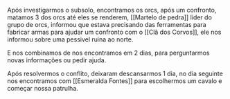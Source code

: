 Após investigarmos o subsolo, encontramos os orcs, após um confronto, matamos 3 dos orcs até eles se renderem, [[Martelo de pedra]] lider do grupo de orcs, informou que estava precisando das ferramentas para fabricar armas para ajudar um confronto com o [[Clã dos Corvos]], ele nos informou sobre uma pessivel ruina ao norte.

E nos combinamos de nos encontramos em 2 dias, para perguntarmos novas informações ou pedir ajuda.

Após resolvermos o conflito, deixaram descansarmos 1 dia, no dia seguinte nos encontramos com [[Esmeralda Fontes]] para escolhermos um cavalo e começar nossa patrulha.